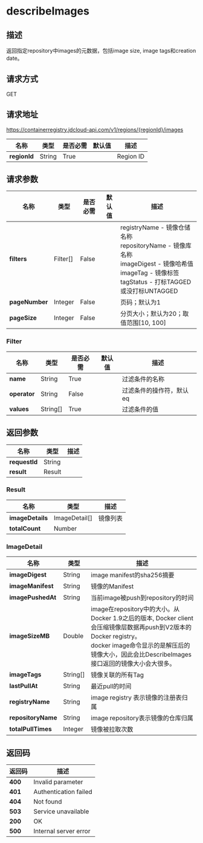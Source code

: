 # describeImages


## 描述
返回指定repository中images的元数据，包括image size, image tags和creation date。


## 请求方式
GET

## 请求地址
https://containerregistry.jdcloud-api.com/v1/regions/{regionId}/images

|名称|类型|是否必需|默认值|描述|
|---|---|---|---|---|
|**regionId**|String|True| |Region ID|

## 请求参数
|名称|类型|是否必需|默认值|描述|
|---|---|---|---|---|
|**filters**|Filter[]|False| |registryName - 镜像仓储名称 <br>repositoryName - 镜像库名称 <br>imageDigest - 镜像哈希值 <br>imageTag - 镜像标签 <br>tagStatus - 打标TAGGED或没打标UNTAGGED <br>|
|**pageNumber**|Integer|False| |页码；默认为1|
|**pageSize**|Integer|False| |分页大小；默认为20；取值范围[10, 100]|

### Filter
|名称|类型|是否必需|默认值|描述|
|---|---|---|---|---|
|**name**|String|True| |过滤条件的名称|
|**operator**|String|False| |过滤条件的操作符，默认eq|
|**values**|String[]|True| |过滤条件的值|

## 返回参数
|名称|类型|描述|
|---|---|---|
|**requestId**|String| |
|**result**|Result| |

### Result
|名称|类型|描述|
|---|---|---|
|**imageDetails**|ImageDetail[]|镜像列表|
|**totalCount**|Number| |
### ImageDetail
|名称|类型|描述|
|---|---|---|
|**imageDigest**|String|image manifest的sha256摘要|
|**imageManifest**|String|镜像的Manifest|
|**imagePushedAt**|String|当前image被push到repository的时间|
|**imageSizeMB**|Double|image在repository中的大小。从Docker 1.9之后的版本, Docker client会压缩镜像层数据再push到V2版本的Docker registry。<br>docker image命令显示的是解压后的镜像大小，因此会比DescribeImages接口返回的镜像大小会大很多。      <br>|
|**imageTags**|String[]|镜像关联的所有Tag|
|**lastPullAt**|String|最近pull的时间|
|**registryName**|String|image registry 表示镜像的注册表归属|
|**repositoryName**|String|image repository表示镜像的仓库归属|
|**totalPullTimes**|Integer|镜像被拉取次数|

## 返回码
|返回码|描述|
|---|---|
|**400**|Invalid parameter|
|**401**|Authentication failed|
|**404**|Not found|
|**503**|Service unavailable|
|**200**|OK|
|**500**|Internal server error|
